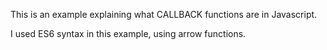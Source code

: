 This is an example explaining what CALLBACK functions are in Javascript.

I used ES6 syntax in this example, using arrow functions.
